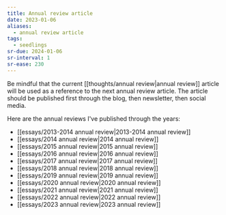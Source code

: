 ```yaml
---
title: Annual review article
date: 2023-01-06
aliases:
  - annual review article
tags:
  - seedlings
sr-due: 2024-01-06
sr-interval: 1
sr-ease: 230
---
```

Be mindful that the current [[thoughts/annual review|annual review]] article will be used as a reference to the next annual review article. The article should be published first through the blog, then newsletter, then social media.

Here are the annual reviews I've published through the years:
- [[essays/2013-2014 annual review|2013-2014 annual review]]
- [[essays/2014 annual review|2014 annual review]]
- [[essays/2015 annual review|2015 annual review]]
- [[essays/2016 annual review|2016 annual review]]
- [[essays/2017 annual review|2017 annual review]]
- [[essays/2018 annual review|2018 annual review]]
- [[essays/2019 annual review|2019 annual review]]
- [[essays/2020 annual review|2020 annual review]]
- [[essays/2021 annual review|2021 annual review]]
- [[essays/2022 annual review|2022 annual review]]
- [[essays/2023 annual review|2023 annual review]]